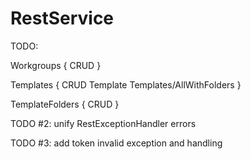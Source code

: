 # RestService

TODO:

Workgroups {
    CRUD
}

Templates {
	CRUD Template
	Templates/AllWithFolders
}


TemplateFolders {
	CRUD
}

TODO #2:
unify RestExceptionHandler errors

TODO #3:
add token invalid exception and handling